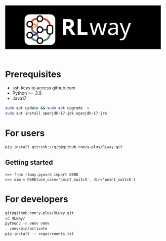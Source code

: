 ![Logo](rlway.svg)

# Prerequisites

- ssh keys to access github.com
- Python >= 3.9
- Java17

```bash
sudo apt update && sudo apt upgrade -y
sudo apt install openjdk-17-jdk openjdk-17-jre
```

# For users

```bash
pip install git+ssh://git@github.com/y-plus/RLway.git
```

## Getting started

```python3
>>> from rlway.pyosrd import OSRD
>>> sim = OSRD(use_case='point_switch', dir='point_switch')
```

# For developers

```bash
git@github.com:y-plus/RLway.git
cd RLway/
python3 -m venv venv
. venv/bin/activate
pip install -r requirements.txt
```

##
